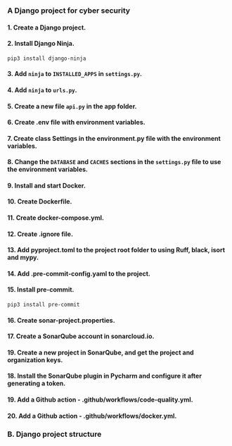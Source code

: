 ### A Django project for cyber security

#### 1. Create a Django project.

#### 2. Install Django Ninja.

```
pip3 install django-ninja
```

#### 3. Add `ninja` to `INSTALLED_APPS` in `settings.py`.

#### 4. Add `ninja` to `urls.py`.

#### 5. Create a new file `api.py` in the app folder.

#### 6. Create .env file with environment variables.

#### 7. Create class Settings in the environment.py file with the environment variables.

#### 8. Change the `DATABASE` and `CACHES` sections in the `settings.py` file to use the environment variables.

#### 9. Install and start Docker.

#### 10. Create Dockerfile.

#### 11. Create docker-compose.yml.

#### 12. Create .ignore file.

#### 13. Add pyproject.toml to the project root folder to using Ruff, black, isort and mypy.

#### 14. Add .pre-commit-config.yaml to the project.

#### 15. Install pre-commit.

```
pip3 install pre-commit
```
#### 16. Create sonar-project.properties.

#### 17. Create a SonarQube account in sonarcloud.io.

#### 19. Create a new project in SonarQube, and get the project and organization keys.

#### 18. Install the SonarQube plugin in Pycharm and configure it after generating a token.

#### 19. Add a Github action - .github/workflows/code-quality.yml.

#### 20. Add a Github action - .github/workflows/docker.yml.
### B. Django project structure

```

